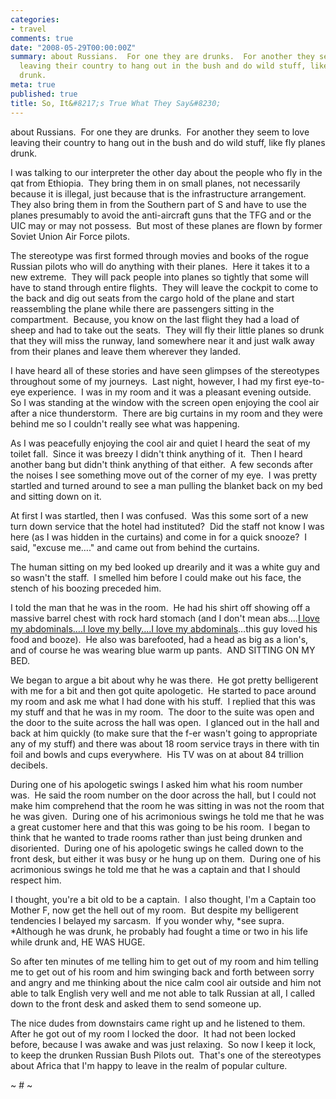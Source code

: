 ```yaml
---
categories:
- travel
comments: true
date: "2008-05-29T00:00:00Z"
summary: about Russians.  For one they are drunks.  For another they seem to love
  leaving their country to hang out in the bush and do wild stuff, like fly planes
  drunk. 
meta: true
published: true
title: So, It&#8217;s True What They Say&#8230;
---
```


about Russians.  For one they are drunks.  For another they seem to love leaving their country to hang out in the bush and do wild stuff, like fly planes drunk.  

I was talking to our interpreter the other day about the people who fly in the qat from Ethiopia.  They bring them in on small planes, not necessarily because it is illegal, just because that is the infrastructure arrangement.  They also bring them in from the Southern part of S and have to use the planes presumably to avoid the anti-aircraft guns that the TFG and or the UIC may or may not possess.  But most of these planes are flown by former Soviet Union Air Force pilots.  

The stereotype was first formed through movies and books of the rogue Russian pilots who will do anything with their planes.  Here it takes it to a new extreme.  They will pack people into planes so tightly that some will have to stand through entire flights.  They will leave the cockpit to come to the back and dig out seats from the cargo hold of the plane and start reassembling the plane while there are passengers sitting in the compartment.  Because, you know on the last flight they had a load of sheep and had to take out the seats.  They will fly their little planes so drunk that they will miss the runway, land somewhere near it and just walk away from their planes and leave them wherever they landed.  

I have heard all of these stories and have seen glimpses of the stereotypes throughout some of my journeys.  Last night, however, I had my first eye-to-eye experience.  I was in my room and it was a pleasant evening outside.  So I was standing at the window with the screen open enjoying the cool air after a nice thunderstorm.  There are big curtains in my room and they were behind me so I couldn't really see what was happening.  

As I was peacefully enjoying the cool air and quiet I heard the seat of my toilet fall.  Since it was breezy I didn't think anything of it.  Then I heard another bang but didn't think anything of that either.  A few seconds after the noises I see something move out of the corner of my eye.  I was pretty startled and turned around to see a man pulling the blanket back on my bed and sitting down on it.  

At first I was startled, then I was confused.  Was this some sort of a new turn down service that the hotel had instituted?  Did the staff not know I was here (as I was hidden in the curtains) and come in for a quick snooze?  I said, "excuse me…." and came out from behind the curtains.  

The human sitting on my bed looked up drearily and it was a white guy and so wasn't the staff.  I smelled him before I could make out his face, the stench of his boozing preceded him.  

I told the man that he was in the room.  He had his shirt off showing off a massive barrel chest with rock hard stomach (and I don't mean abs….[I love my abdominals….I love my belly….I love my abdominals][1]…this guy loved his food and booze).  He also was barefooted, had a head as big as a lion's, and of course he was wearing blue warm up pants.  AND SITTING ON MY BED.

 [1]: http://www.benderball.com/

We began to argue a bit about why he was there.  He got pretty belligerent with me for a bit and then got quite apologetic.  He started to pace around my room and ask me what I had done with his stuff.  I replied that this was my stuff and that he was in my room.  The door to the suite was open and the door to the suite across the hall was open.  I glanced out in the hall and back at him quickly (to make sure that the f-er wasn't going to appropriate any of my stuff) and there was about 18 room service trays in there with tin foil and bowls and cups everywhere.  His TV was on at about 84 trillion decibels.  

During one of his apologetic swings I asked him what his room number was.  He said the room number on the door across the hall, but I could not make him comprehend that the room he was sitting in was not the room that he was given.  During one of his acrimonious swings he told me that he was a great customer here and that this was going to be his room.  I began to think that he wanted to trade rooms rather than just being drunken and disoriented.  During one of his apologetic swings he called down to the front desk, but either it was busy or he hung up on them.  During one of his acrimonious swings he told me that he was a captain and that I should respect him.  

I thought, you're a bit old to be a captain.  I also thought, I'm a Captain too Mother F, now get the hell out of my room.  But despite my belligerent tendencies I belayed my sarcasm.  If you wonder why, *see supra.  *Although he was drunk, he probably had fought a time or two in his life while drunk and, HE WAS HUGE.  

So after ten minutes of me telling him to get out of my room and him telling me to get out of his room and him swinging back and forth between sorry and angry and me thinking about the nice calm cool air outside and him not able to talk English very well and me not able to talk Russian at all, I called down to the front desk and asked them to send someone up.

The nice dudes from downstairs came right up and he listened to them.  After he got out of my room I locked the door.  It had not been locked before, because I was awake and was just relaxing.  So now I keep it lock, to keep the drunken Russian Bush Pilots out.  That's one of the stereotypes about Africa that I'm happy to leave in the realm of popular culture.

~ # ~